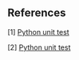 ## References
[1] [Python unit test](https://docs.python.org/zh-tw/3/library/unittest.html#command-line-interface)

[2] [Python unit test](https://openhome.cc/Gossip/CodeData/PythonTutorial/UnitTestPy3.html)